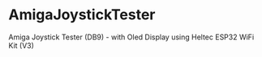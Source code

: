# AmigaJoystickTester
Amiga Joystick Tester (DB9) - with Oled Display using Heltec ESP32 WiFi Kit (V3)
